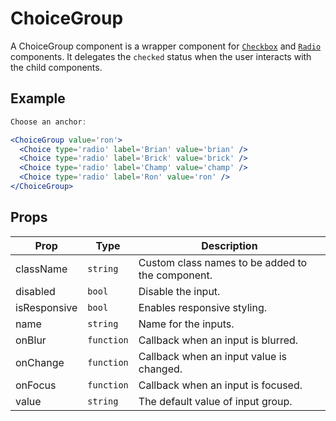 # ChoiceGroup

A ChoiceGroup component is a wrapper component for [`Checkbox`](../Checkbox) and [`Radio`](../Radio) components. It delegates the `checked` status when the user interacts with the child components.

## Example

```jsx
Choose an anchor:

<ChoiceGroup value='ron'>
  <Choice type='radio' label='Brian' value='brian' />
  <Choice type='radio' label='Brick' value='brick' />
  <Choice type='radio' label='Champ' value='champ' />
  <Choice type='radio' label='Ron' value='ron' />
</ChoiceGroup>
```

## Props

| Prop         | Type       | Description                                      |
| ------------ | ---------- | ------------------------------------------------ |
| className    | `string`   | Custom class names to be added to the component. |
| disabled     | `bool`     | Disable the input.                               |
| isResponsive | `bool`     | Enables responsive styling.                      |
| name         | `string`   | Name for the inputs.                             |
| onBlur       | `function` | Callback when an input is blurred.               |
| onChange     | `function` | Callback when an input value is changed.         |
| onFocus      | `function` | Callback when an input is focused.               |
| value        | `string`   | The default value of input group.                |
